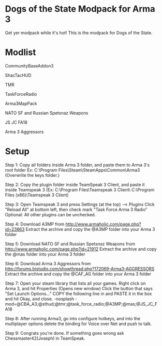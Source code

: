 Dogs of the State Modpack for Arma 3
====================================

Get yer modpack while it's hot! This is the modpack for Dogs of the State.

Modlist
=======
CommunityBaseAddon3

ShacTacHUD

TMR

TaskForceRadio

Arma3MapPack

NATO SF and Russian Spetsnaz Weapons

JS JC FA18

Arma 3 Aggressors

Setup
=====

Step 1: Copy all folders inside Arma 3 folder, and paste them to Arma 3's root folder 
Ex: C:\Program Files\Steam\SteamApps\Common\Arma3\
(Overwrite the keys folder.)

Step 2: Copy the plugin folder inside TeamSpeak 3 Client, and paste it inside
Teamspeak 3 (Ex: C:\Program Files\Teamspeak 3 Client\ <OR> C:\Program Files (x86)\Teamspeak 3 Client\)

Step 3: Open Teamspeak 3 and press Settings (at the top) --> Plugins
Click "Reload All" at bottom left, then check mark "Task Force Arma 3 Radio"
Optional: All other plugins can be unchecked.

Step 4: Download A3MP from http://www.armaholic.com/page.php?id=23863
Extract the archive and copy the @A3MP folder into your Arma 3 folder

Step 5: Download NATO SF and Russian Spetsnaz Weapons from http://www.armaholic.com/page.php?id=21912
Extract the archive and copy the @mas folder into your Arma 3 folder

Step 6: Download Arma 3 Aggressors from http://forums.bistudio.com/showthread.php?172069-Arma3-AGGRESSORS
Extract the archive and copy the @CAF_AG folder into your Arma 3 folder

Step 7: Open your steam library that lists all your games.
Right click on Arma 3, and hit Properties (Opens new window)
Click the button that says "Set Launch Options..."
COPY the following line in and PASTE it in the box and hit Okay, and close.
-nosplash -mod=@CBA_A3;@sthud;@tmr;@task_force_radio;@A3MP;@mas;@JS_JC_FA18

Step 8: After running Arma3, go into configure hotkeys, and into the multiplayer options
delete the binding for Voice over Net and push to talk.

Step 9: Congrats you're done. If something goes wrong ask Chessmaster42(Joseph) in TeamSpeak.